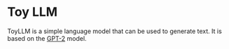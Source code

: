 # Toy LLM

ToyLLM is a simple language model that can be used to generate text.
It is based on the [GPT-2](https://huggingface.co/transformers/model_doc/gpt2.html) model.
